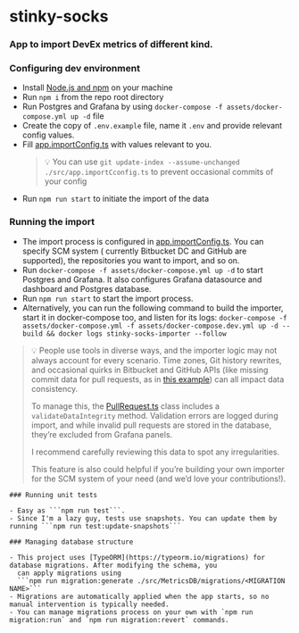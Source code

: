 # stinky-socks

### App to import DevEx metrics of different kind.

### Configuring dev environment

- Install [Node.js and npm](https://nodejs.org) on your machine
- Run `npm i` from the repo root directory
- Run Postgres and Grafana by using `docker-compose -f assets/docker-compose.yml up -d` file
- Create the copy of `.env.example` file, name it `.env` and provide relevant config values.
- Fill [app.importConfig.ts](src/app.importConfig.ts) with values relevant to you.
  > 💡 You can use `git update-index --assume-unchanged ./src/app.importCconfig.ts` to prevent occasional commits of
  > your config
- Run ```npm run start``` to initiate the import of the data

### Running the import

- The import process is configured in [app.importConfig.ts](src/app.importConfig.ts). You can specify SCM system (
  currently Bitbucket DC
  and GitHub are supported), the repositories you want to import, and so on.
- Run `docker-compose -f assets/docker-compose.yml up -d` to start Postgres and Grafana. It also configures Grafana
  datasource and dashboard and Postgres database.
- Run `npm run start` to start the import process.
- Alternatively, you can run the following command to build the importer, start it in docker-compose too, and listen
  for its logs:
  ```docker-compose -f assets/docker-compose.yml -f assets/docker-compose.dev.yml up -d --build && docker logs stinky-socks-importer --follow```

> 💡 People use tools in diverse ways, and the importer logic may not always account for every scenario. Time zones, Git
> history rewrites, and occasional quirks in Bitbucket and GitHub APIs (like missing commit data for pull requests, as
> in
> [this example](https://github.com/grafana/grafana/pull/637)) can all impact data consistency.
>
> To manage this, the [PullRequest.ts](src/MetricsDB/entities/PullRequest.ts) class includes a `validateDataIntegrity` method.
> Validation errors are logged during
> import, and while invalid pull requests are stored in the database, they’re excluded from Grafana panels.
>
> I recommend carefully reviewing this data to spot any irregularities.
>
> This feature is also could helpful if you’re building your own importer for the SCM system of your need (and we’d love your
> contributions!).
~~~~
### Running unit tests

- Easy as ```npm run test```.
- Since I'm a lazy guy, tests use snapshots. You can update them by running ```npm run test:update-snapshots```

### Managing database structure

- This project uses [TypeORM](https://typeorm.io/migrations) for database migrations. After modifying the schema, you
  can apply migrations using
  ```npm run migration:generate ./src/MetricsDB/migrations/<MIGRATION NAME>```
- Migrations are automatically applied when the app starts, so no manual intervention is typically needed.
- You can manage migrations process on your own with `npm run migration:run` and `npm run migration:revert` commands.